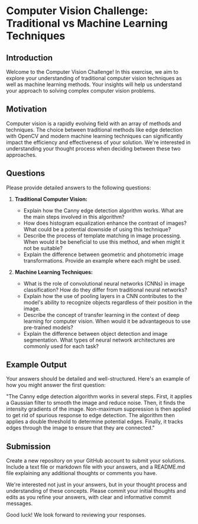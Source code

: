 # Computer Vision Challenge: Traditional vs Machine Learning Techniques

## Introduction

Welcome to the Computer Vision Challenge! In this exercise, we aim to explore your understanding of traditional computer vision techniques as well as machine learning methods. Your insights will help us understand your approach to solving complex computer vision problems.

## Motivation

Computer vision is a rapidly evolving field with an array of methods and techniques. The choice between traditional methods like edge detection with OpenCV and modern machine learning techniques can significantly impact the efficiency and effectiveness of your solution. We're interested in understanding your thought process when deciding between these two approaches.

## Questions

Please provide detailed answers to the following questions:

1. **Traditional Computer Vision:**
    - Explain how the Canny edge detection algorithm works. What are the main steps involved in this algorithm?
    - How does histogram equalization enhance the contrast of images? What could be a potential downside of using this technique?
    - Describe the process of template matching in image processing. When would it be beneficial to use this method, and when might it not be suitable?
    - Explain the difference between geometric and photometric image transformations. Provide an example where each might be used.

2. **Machine Learning Techniques:**
    - What is the role of convolutional neural networks (CNNs) in image classification? How do they differ from traditional neural networks?
    - Explain how the use of pooling layers in a CNN contributes to the model's ability to recognize objects regardless of their position in the image.
    - Describe the concept of transfer learning in the context of deep learning for computer vision. When would it be advantageous to use pre-trained models?
    - Explain the difference between object detection and image segmentation. What types of neural network architectures are commonly used for each task?

## Example Output

Your answers should be detailed and well-structured. Here's an example of how you might answer the first question:

"The Canny edge detection algorithm works in several steps. First, it applies a Gaussian filter to smooth the image and reduce noise. Then, it finds the intensity gradients of the image. Non-maximum suppression is then applied to get rid of spurious response to edge detection. The algorithm then applies a double threshold to determine potential edges. Finally, it tracks edges through the image to ensure that they are connected."

## Submission

Create a new repository on your GitHub account to submit your solutions. Include a text file or markdown file with your answers, and a README.md file explaining any additional thoughts or comments you have.

We're interested not just in your answers, but in your thought process and understanding of these concepts. Please commit your initial thoughts and edits as you refine your answers, with clear and informative commit messages.

Good luck! We look forward to reviewing your responses.
